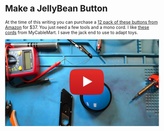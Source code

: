 # Make a JellyBean Button

At the time of this writing you can purchase a [12 pack of these buttons from Amazon](https://www.amazon.com/dp/B0BBT4QJFJ/) for $37. You just need a few tools and a mono cord. I like [these cords](https://www.mycablemart.com/store/cart.php?m=product_detail&p=5392) from MyCableMart. I save the jack end to use to adapt toys.

[![Video Walkthrough Thumbnail](/images/JellyBeanButton.jpg)](https://youtu.be/DJK8eLJi3cs)
